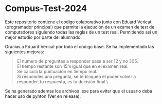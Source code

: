 # Compus-Test-2024

Este repositorio contiene el codigo colaborativo junto con Eduard Vericat (programador principal) que permite la ejecución de un examen de test de computadores siguiendo todas las reglas de un test real. Permitiendo así un mejor estudio por parte del alumnado. 

Gracias a Eduard Vericat por todo el codigo base. Se ha implementado las siguientes mejoras:
> El numero de preguntas a responder pasa a ser 12 y no 305.\
> El tiempo restante son 15m igual que en el examen real.\
> Se calcula la puntuación en tiempo real.\
> Si respondes una pregunta, se te bloquea el poder volver a responder, tu respuesta, es tu decisión final.\

Se ha generado ademas los archivos .exe para evitar que el usuario deba hacer uso de pyhton (Ver en release).

